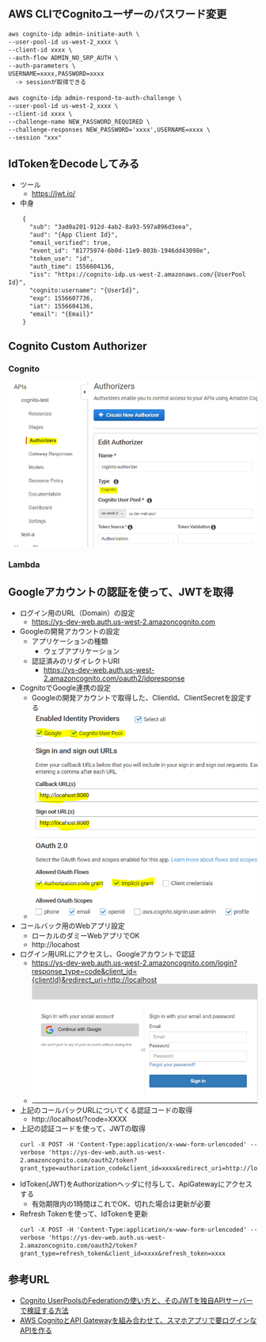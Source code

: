 ## AWS CLIでCognitoユーザーのパスワード変更
```$xslt
aws cognito-idp admin-initiate-auth \
--user-pool-id us-west-2_xxxx \
--client-id xxxx \
--auth-flow ADMIN_NO_SRP_AUTH \
--auth-parameters \
USERNAME=xxxx,PASSWORD=xxxx
  -> sessionが取得できる 

aws cognito-idp admin-respond-to-auth-challenge \
--user-pool-id us-west-2_xxxx \
--client-id xxxx \
--challenge-name NEW_PASSWORD_REQUIRED \
--challenge-responses NEW_PASSWORD='xxxx',USERNAME=xxxx \
--session "xxx"
```

## IdTokenをDecodeしてみる
* ツール
    * https://jwt.io/
* 中身
```
    {
      "sub": "3ad0a201-912d-4ab2-8a93-597a896d3eea",
      "aud": "{App Client Id}",
      "email_verified": true,
      "event_id": "81775974-6b0d-11e9-803b-1946dd43098e",
      "token_use": "id",
      "auth_time": 1556604136,
      "iss": "https://cognito-idp.us-west-2.amazonaws.com/{UserPool Id}",
      "cognito:username": "{UserId}",
      "exp": 1556607736,
      "iat": 1556604136,
      "email": "{Email}"
    }
```

## Cognito Custom Authorizer
### Cognito
![cognito](picture/custom-authorizer-cognito.PNG)
### Lambda

## Googleアカウントの認証を使って、JWTを取得
* ログイン用のURL（Domain）の設定
    * https://ys-dev-web.auth.us-west-2.amazoncognito.com
* Googleの開発アカウントの設定
    * アプリケーションの種類
        * ウェブアプリケーション
    * 認証済みのリダイレクトURI
        * https://ys-dev-web.auth.us-west-2.amazoncognito.com/oauth2/idpresponse
* CognitoでGoogle連携の設定
    * Googleの開発アカウントで取得した、ClientId、ClientSecretを設定する
    * ![cognito-app-settings](picture/cognito-app-settings.PNG)
* コールバック用のWebアプリ設定
    * ローカルのダミーWebアプリでOK
    * http://locahost
* ログイン用URLにアクセスし、Googleアカウントで認証
    * https://ys-dev-web.auth.us-west-2.amazoncognito.com/login?response_type=code&client_id={clientId}&redirect_uri=http://localhost
    * ![cognito-login](picture/cognito-login.PNG)
* 上記のコールバックURLについてくる認証コードの取得
    * http://localhost/?code=XXXX
* 上記の認証コードを使って、JWTの取得
    ```
    curl -X POST -H 'Content-Type:application/x-www-form-urlencoded' --verbose 'https://ys-dev-web.auth.us-west-2.amazoncognito.com/oauth2/token?grant_type=authorization_code&client_id=xxxx&redirect_uri=http://localhost&code=xxxx'
    ```
* IdToken(JWT)をAuthorizationヘッダに付与して、ApiGatewayにアクセスする
    * 有効期限内の1時間はこれでOK、切れた場合は更新が必要
* Refresh Tokenを使って、IdTokenを更新
    ```
    curl -X POST -H 'Content-Type:application/x-www-form-urlencoded' --verbose 'https://ys-dev-web.auth.us-west-2.amazoncognito.com/oauth2/token?grant_type=refresh_token&client_id=xxxx&refresh_token=xxxx
    ```

## 参考URL
* [Cognito UserPoolsのFederationの使い方と、そのJWTを独自APIサーバーで検証する方法](https://qiita.com/yoskeoka/items/7474845087c66cf91b27)
* [AWS CognitoとAPI Gatewayを組み合わせて、スマホアプリで要ログインなAPIを作る](https://qiita.com/lazyfellow/items/e6dd2941de9ae3d02d00)